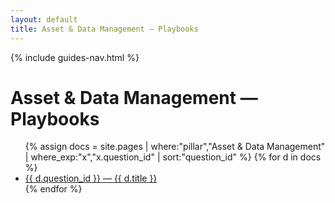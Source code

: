 ```yaml
---
layout: default
title: Asset & Data Management — Playbooks
---
```


{% include guides-nav.html %}

# Asset & Data Management — Playbooks

<ul class="playbook-list">
{% assign docs = site.pages | where:"pillar","Asset & Data Management" | where_exp:"x","x.question_id" | sort:"question_id" %}
{% for d in docs %}
  <li><a href="{{ d.url | relative_url }}">{{ d.question_id }} — {{ d.title }}</a></li>
{% endfor %}
</ul>
